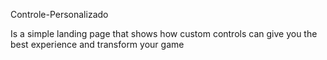 Controle-Personalizado

Is a simple landing page that shows how custom controls can give you the best experience and transform your game
